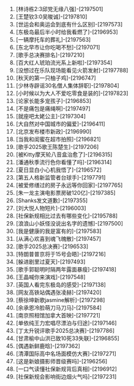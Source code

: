 
1. [林诗栋2:3邱党无缘八强]-[2197501]
1. [王楚钦3:0吴晙诚]-[2197810]
1. [世运会和奥运会到底有什么区别]-[2197573]
1. [东极岛最后半小时给我看燃了]-[2196953]
1. [一辆摩托车的葬礼]-[2197563]
1. [东北早市让你吃喝不愁]-[2197071]
1. [歌手总决赛排名]-[2197210]
1. [百大红人琥珀流光系上新啦]-[2197354]
1. [没想过在乐队现场能看见火箭发射]-[2197788]
1. [秋天的第一只柚子鸡]-[2196747]
1. [少林寺辟谣30名僧人集体辞职]-[2197804]
1. [小时候以为大人不爱吃零食是装的]-[2197823]
1. [论家长能多宠孩子]-[2196853]
1. [不是痛包是痛绳啊]-[2197497]
1. [就座吧太姥公主]-[2197304]
1. [大自然对中国城市的偏爱]-[2196411]
1. [北京发布楼市新政]-[2196990]
1. [当我和闺蜜在超市拍照]-[2196821]
1. [歌手2025歌王陈楚生]-[2197206]
1. [被Kitty摩天轮八音盒治愈了]-[2196315]
1. [潘通秋季流行色你看懂了吗]-[2196314]
1. [夏日显白小心机我悟了]-[2196572]
1. [第五人格新监管者台球手]-[2197791]
1. [被爱修缮过的房子永远等你回家]-[2197765]
1. [朱一龙主演电影票房破120亿]-[2197385]
1. [Shanks发文道歉]-[2197355]
1. [刘大悦人物短片]-[2196003]
1. [社保新规相比过去有哪些变化]-[2195788]
1. [浪浪山小妖怪没说出名字的遗憾]-[2197500]
1. [我是健康的我是富有的]-[2197583]
1. [从满心欢喜到魂飞魄散]-[2197457]
1. [歌手2025总决赛]-[2196533]
1. [特朗普普京将于15号会晤]-[2197216]
1. [躲进剧里过夏天]-[2197493]
1. [歌手郭聪明时隔两年露面暴瘦]-[2197418]
1. [王晶喊你来演戏]-[2197548]
1. [英国人看完东极岛的感受]-[2197138]
1. [网友高铁站偶遇张凌赫]-[2197420]
1. [蔡徐坤新歌jasmine解析]-[2197298]
1. [余承恩冷脸萌刀马刀马]-[2197584]
1. [南京照相馆加拿大首映]-[2197721]
1. [单依纯王力宏唱尽漂泊与归途]-[2197146]
1. [丁太升锐评歌手2025总决赛]-[2197786]
1. [甘肃榆中山洪已致10死33失联]-[2196855]
1. [偶遇新鲜鹿晗]-[2197362]
1. [清潭国际高中名场面模仿大赛]-[2197271]
1. [这是新娘摄影师晋级赛吗]-[2196256]
1. [一口气读懂社保新规背后真相]-[2196912]
1. [社保新规会影响街边烟火气吗]-[2197231]